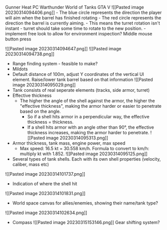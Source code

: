 Gunner Heat PC
Warthunder
World of Tanks
GTA V
![[Pasted image 20230314094406.png]]
	- The blue circle represents the direction the player will aim when the barrel has finished rotating
	- The red circle represents the direction the barrel is currently aiming.
	- This means the turret rotation isn't instant - turret should take some time to rotate to the new position.
		- implement free look to allow for environment inspection? Middle mouse button press

![[Pasted image 20230314094647.png]]
![[Pasted image 20230314094738.png]]
- Range finding system - feasible to make?
- Mildots
- Default distance of 100m, adjust Y coordinates of the vertical UI element. Raise/lower tank barrel based on that information
![[Pasted image 20230314095029.png]]
- Tank consists of real seperate elements (tracks, side armor, turret)
- Effective thickness
	- The higher the angle of the shell against the armor, the higher the "effective thickness", making the armor harder or easier to penetrate based on the angle.
		- So if a shell hits armor in a perpendicular way, the effective thickness = thickness.
		- If a shell hits armor with an angle other than 90°, the effective thickness increases, making the armor harder to penetrate.
![[Pasted image 20230314095313.png]]
- Armor thickness, tank mass, engine power, max speed
	- Max speed: 16.5 kt = 30.558 km/h. Formula to convert to km/h: multiply kt with 1.852.
![[Pasted image 20230314095125.png]]
 - Several types of tank shells. Each with its own shell properties (velocity, caliber, mass etc)

![[Pasted image 20230314101737.png]]
 - Indication of where the shell hit

![[Pasted image 20230314101831.png]]
 - World space canvas for allies/enemies, showing their name/tank type?

![[Pasted image 20230314102634.png]]
- Compass 
![[Pasted image 20230315153146.png]]
Gear shifting system?